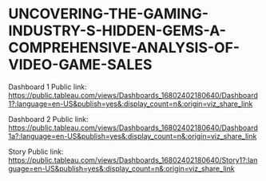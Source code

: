 # UNCOVERING-THE-GAMING-INDUSTRY-S-HIDDEN-GEMS-A-COMPREHENSIVE-ANALYSIS-OF-VIDEO-GAME-SALES
Dashboard 1 Public link: https://public.tableau.com/views/Dashboards_16802402180640/Dashboard1?:language=en-US&publish=yes&:display_count=n&:origin=viz_share_link 

Dashboard 2 Public link: https://public.tableau.com/views/Dashboards_16802402180640/Dashboard1a?:language=en-US&publish=yes&:display_count=n&:origin=viz_share_link

Story Public link: https://public.tableau.com/views/Dashboards_16802402180640/Story1?:language=en-US&publish=yes&:display_count=n&:origin=viz_share_link
